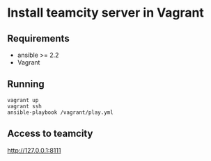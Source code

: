 # Install teamcity server in Vagrant
## Requirements
* ansible >= 2.2
* Vagrant
## Running
```
vagrant up
vagrant ssh
ansible-playbook /vagrant/play.yml
```
## Access to teamcity
http://127.0.0.1:8111
